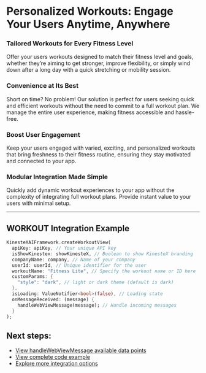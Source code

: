 # Personalized Workouts: Engage Your Users Anytime, Anywhere

### **Tailored Workouts for Every Fitness Level**
Offer your users workouts designed to match their fitness level and goals, whether they’re aiming to get stronger, improve flexibility, or simply wind down after a long day with a quick stretching or mobility session.

### **Convenience at Its Best**
Short on time? No problem! Our solution is perfect for users seeking quick and efficient workouts without the need to commit to a full workout plan. We manage the entire user experience, making fitness accessible and hassle-free.

### **Boost User Engagement**
Keep your users engaged with varied, exciting, and personalized workouts that bring freshness to their fitness routine, ensuring they stay motivated and connected to your app.

### **Modular Integration Made Simple**
Quickly add dynamic workout experiences to your app without the complexity of integrating full workout plans. Provide instant value to your users with minimal setup.

---

## **WORKOUT Integration Example**

```dart
KinesteXAIFramework.createWorkoutView(
  apiKey: apiKey, // Your unique API key
  isShowKinestex: showKinesteX, // Boolean to show KinesteX branding
  companyName: company, // Name of your company
  userId: userId, // Unique identifier for the user
  workoutName: "Fitness Lite", // Specify the workout name or ID here
  customParams: {
    "style": "dark", // light or dark theme (default is dark)
  },
  isLoading: ValueNotifier<bool>(false), // Loading state
  onMessageReceived: (message) {
    handleWebViewMessage(message); // Handle incoming messages
  }
);
```

## Next steps:
- [View handleWebViewMessage available data points](../../data.md)
- [View complete code example](../../examples/workouts.md)
- [Explore more integration options](../overview.md)